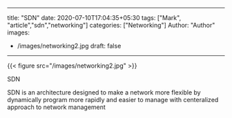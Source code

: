 
---
title: "SDN"
date: 2020-07-10T17:04:35+05:30
tags: ["Mark", "article","sdn","networking"]
categories: ["Networking"]
Author: "Author"
images:
  - /images/networking2.jpg
draft: false
---

{{< figure src="/images/networking2.jpg" >}}

SDN

SDN is an architecture designed to make a network more flexible by dynamically program more rapidly and easier to manage with centeralized approach to network management
